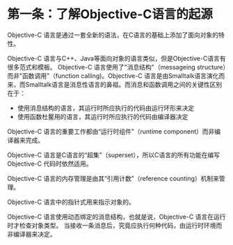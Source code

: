 # 第一条：了解Objective-C语言的起源

Objective-C 语言是通过一套全新的语法，在C语言的基础上添加了面向对象的特性。

Objective-C 语言与C++、Java等面向对象的语言类似，但是Objective-C语言有很多范式和模板。
Objective-C 语言使用了"消息结构"（messageing structure）而非"函数调用"（function calling)。Objective-C 语言是由Smalltalk语言演化而来，而Smalltalk语言是消息性语言的鼻祖。而消息和函数调用之间的关键性区别在于：

* 使用消息结构的语言，其运行时所应执行的代码由运行环形来决定
* 使用函数杜鳌用的语言，其运行时所应执行的代码由编译器决定

Objective-C 语言的重要工作都由“运行时组件”（runtime component）而非编译器来完成。

Objective-C 语言是C语言的“超集”（superset），所以C语言的所有功能在编写Objective-C 代码时依然适用。

Objective-C 语言的内存管理是由其“引用计数”（reference counting）机制来管理。  
  
Objective-C 语言中的指针式用来指示对象的。  
  
Objective-C 语言使用动态绑定的消息结构，也就是说，Objective-C 语言在运行时才检查对象类型。  当接收一条消息后，究竟应执行何种代码，由运行时环境而非编译器来决定。
  


